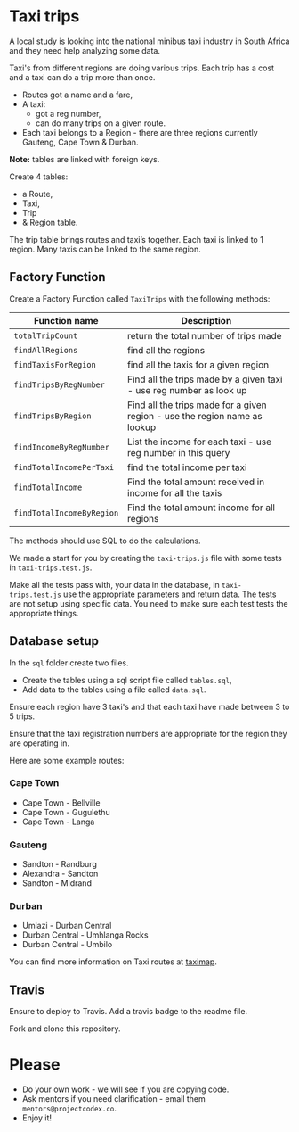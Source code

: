 # Taxi trips

A local study is looking into the national minibus taxi industry in South Africa and they need help analyzing some data.

Taxi's from different regions are doing various trips. Each trip has a cost and a taxi can do a trip more than once.

* Routes got a name and a fare,
* A taxi: 
	* got a reg number, 
	* can do many trips on a given route.
* Each taxi belongs to a Region - there are three regions currently Gauteng, Cape Town & Durban.

**Note:** tables are linked with foreign keys.

Create 4 tables: 

* a Route, 
* Taxi, 
* Trip 
* & Region table. 

The trip table brings routes and taxi’s together.
Each taxi is linked to 1 region. Many taxis can be linked to the same region.

## Factory Function

Create a Factory Function called `TaxiTrips` with the following methods:

Function name            | Description   
------------------------ | ---------------
`totalTripCount` 		 | return the total number of trips made               
`findAllRegions` 		     |  find all the regions              
`findTaxisForRegion` 	     |  find all the taxis for a given region
`findTripsByRegNumber` 	 |  Find all the trips made by a given taxi - use reg number as look up
`findTripsByRegion` 	     |  Find all the trips made for a given region - use the region name as lookup
`findIncomeByRegNumber`    |  List the income for each taxi - use reg number in this query
`findTotalIncomePerTaxi`   |  find the total income per taxi
`findTotalIncome` 		 | Find the total amount received in income for all the taxis
`findTotalIncomeByRegion`  | Find the total amount income for all regions
	
The methods should use SQL to do the calculations.

We made a start for you by creating the `taxi-trips.js` file with some tests in `taxi-trips.test.js`.

Make all the tests pass with, your data in the database, in `taxi-trips.test.js` use the appropriate parameters and return data. The tests are not setup using specific data. You need to make sure each test tests the appropriate things.

## Database setup

In the `sql` folder create two files.

* Create the tables using a sql script file called `tables.sql`,
* Add data to the tables using a file called `data.sql`.

Ensure each region have 3 taxi's and that each taxi have made between 3 to 5 trips.

Ensure that the taxi registration numbers are appropriate for the region they are operating in.

Here are some example routes:

### Cape Town

* Cape Town - Bellville
* Cape Town - Gugulethu
* Cape Town - Langa

### Gauteng

* Sandton - Randburg
* Alexandra - Sandton
* Sandton - Midrand

### Durban

* Umlazi - Durban Central
* Durban Central - Umhlanga Rocks
* Durban Central - Umbilo

You can find more information on Taxi routes at [taximap](http://taximap.co.za/).

## Travis

Ensure to deploy to Travis. Add a travis badge to the readme file.

Fork and clone this repository.

# Please

* Do your own work - we will see if you are copying code.
* Ask mentors if you need clarification - email them `mentors@projectcodex.co`.
* Enjoy it!

